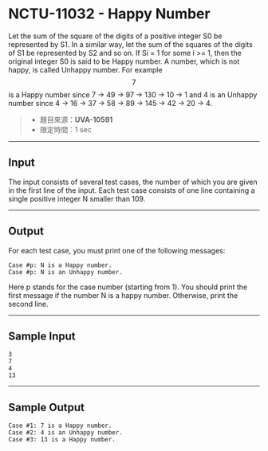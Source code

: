 # NCTU-11032 - Happy Number

Let the sum of the square of the digits of a positive integer S0 be represented by S1. In a similar way, let the sum of the squares of the digits of S1 be represented by S2 and so on. If Si = 1 for some i >= 1, then the original integer S0 is said to be Happy number. A number, which is not happy, is called Unhappy number. For example $$7$$ is a Happy number since 7 → 49 → 97 → 130 → 10 → 1 and 4 is an Unhappy number since 4 → 16 → 37 → 58 → 89 → 145 → 42 → 20 → 4.

> * 題目來源：**UVA-10591**
> * 限定時間：1 sec

---
## Input

The input consists of several test cases, the number of which you are given in the first line of the input. Each test case consists of one line containing a single positive integer N smaller than 109.

---
## Output

For each test case, you must print one of the following messages:
```
Case #p: N is a Happy number.
Case #p: N is an Unhappy number.
```
Here p stands for the case number (starting from 1). You should print the first message if the number N is a happy number. Otherwise, print the second line.

---
## Sample Input

```
3
7
4
13
```

---
## Sample Output

```
Case #1: 7 is a Happy number.
Case #2: 4 is an Unhappy number.
Case #3: 13 is a Happy number.
```